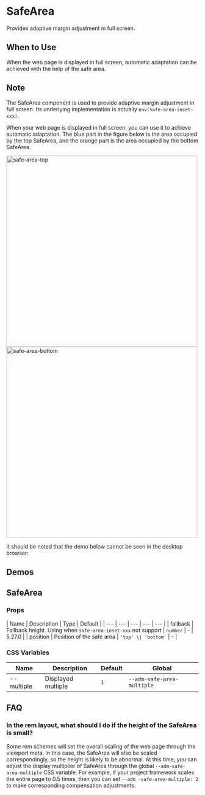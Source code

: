 # SafeArea

Provides adaptive margin adjustment in full screen.

## When to Use

When the web page is displayed in full screen, automatic adaptation can be achieved with the help of the safe area.

## Note

The SafeArea component is used to provide adaptive margin adjustment in full screen. Its underlying implementation is actually `env(safe-area-inset-xxx)`.

When your web page is displayed in full screen, you can use it to achieve automatic adaptation. The blue part in the figure below is the area occupied by the top SafeArea, and the orange part is the area occupied by the bottom SafeArea.

<img alt="safe-area-top" src="https://gw.alipayobjects.com/mdn/rms_25513e/afts/img/A*ATR3R5FOt9gAAAAAAAAAAAAAARQnAQ" width="500px" />

<img alt="safe-area-bottom" src="https://gw.alipayobjects.com/mdn/rms_25513e/afts/img/A*M9vOS5mUT_AAAAAAAAAAAAAAARQnAQ" width="500px" />

It should be noted that the demo below cannot be seen in the desktop browser:

## Demos

<code src="./demos/demo1.tsx"></code> <code src="./demos/demo2.tsx"></code>

## SafeArea

### Props

| Name | Description | Type | Default |
| --- | --- | --- | --- | --- |
| fallback | Fallback height. Using when `safe-area-inset-xxx` not support | `number` | - | 5.27.0 |
| position | Position of the safe area | `'top' \| 'bottom'` | - |

### CSS Variables

| Name       | Description        | Default | Global                     |
| ---------- | ------------------ | ------- | -------------------------- |
| --multiple | Displayed multiple | `1`     | `--adm-safe-area-multiple` |

## FAQ

### In the rem layout, what should I do if the height of the SafeArea is small?

Some rem schemes will set the overall scaling of the web page through the viewport meta. In this case, the SafeArea will also be scaled correspondingly, so the height is likely to be abnormal. At this time, you can adjust the display multiplier of SafeArea through the global `--adm-safe-area-multiple` CSS variable. For example, if your project framework scales the entire page to 0.5 times, then you can set `--adm -safe-area-multiple: 2` to make corresponding compensation adjustments.
